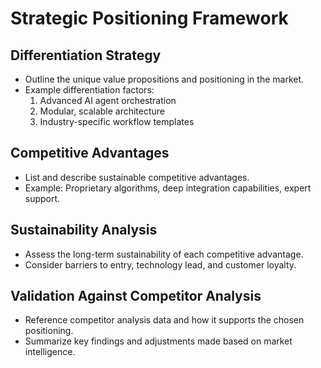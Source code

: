 # Strategic Positioning Framework

## Differentiation Strategy
- Outline the unique value propositions and positioning in the market.
- Example differentiation factors:
  1. Advanced AI agent orchestration
  2. Modular, scalable architecture
  3. Industry-specific workflow templates

## Competitive Advantages
- List and describe sustainable competitive advantages.
- Example: Proprietary algorithms, deep integration capabilities, expert support.

## Sustainability Analysis
- Assess the long-term sustainability of each competitive advantage.
- Consider barriers to entry, technology lead, and customer loyalty.

## Validation Against Competitor Analysis
- Reference competitor analysis data and how it supports the chosen positioning.
- Summarize key findings and adjustments made based on market intelligence. 